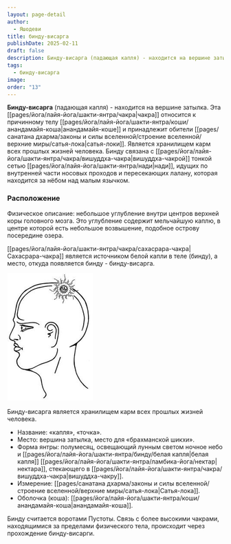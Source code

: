 ```yaml
---
layout: page-detail
author:
  - Яшодеви
title: бинду-висарга
publishDate: 2025-02-11
draft: false
description: Бинду-висарга (падающая капля) - находится на вершине затылка; относится к причинному телу анандамайя-коше и принадлежит обители Сатья-локи. Является хранилищем карм всех прошлых жизней человека.
tags:
  - бинду-висарга
image: 
order: "13"
---
```

**Бинду-висарга** (падающая капля) - находится на вершине затылка. Эта [[pages/йога/лайя-йога/шакти-янтра/чакра|чакра]] относится к причинному телу [[pages/йога/лайя-йога/шакти-янтра/коши/анандамайя-коша|анандамайя-коше]] и принадлежит обители [[pages/санатана дхарма/законы и силы вселенной/строение вселенной/верхние миры/сатья-лока|сатья-локи]]. Является хранилищем карм всех прошлых жизней человека.
Бинду связана с [[pages/йога/лайя-йога/шакти-янтра/чакра/вишуддха-чакра|вишуддха-чакрой]] тонкой сетью [[pages/йога/лайя-йога/шакти-янтра/нади|нади]], идущих по внутренней части носовых проходов и пересекающих лалану, которая находится за нёбом над малым язычком. 
### Расположение
Физическое описание: небольшое углубление внутри центров верхней коры головного мозга. Это углубление содержит мельчайшую каплю, в центре которой есть небольшое возвышение, подобное острову посередине озера. 

[[pages/йога/лайя-йога/шакти-янтра/чакра/сахасрара-чакра|Сахасрара-чакра]] является источником белой капли в теле (бинду), а место, откуда появляется бинду - бинду-висарга. 

![бинду_висарга](pages/йога/лайя-йога/шакти-янтра/чакра/media/бинду-висарга.png)

Бинду-висарга является хранилищем карм всех прошлых жизней человека. 

- Название: «капля», «точка». 
- Место: вершина затылка, место для «брахманской шикхи». 
- Форма янтры: полумесяц, освещающий лунным светом ночное небо и [[pages/йога/лайя-йога/шакти-янтра/бинду/белая капля|белая капля]] [[pages/йога/лайя-йога/шакти-янтра/ламбика-йога/нектар|нектара]], стекающего в [[pages/йога/лайя-йога/шакти-янтра/чакра/вишуддха-чакра|вишуддха-чакру]]. 
- Измерение: [[pages/санатана дхарма/законы и силы вселенной/строение вселенной/верхние миры/сатья-лока|Сатья-лока]]. 
- Оболочка (коша): [[pages/йога/лайя-йога/шакти-янтра/коши/анандамайя-коша|анандамайя-коша]]. 

Бинду считается воротами Пустоты. Связь с более высокими чакрами, находящимися за пределами физического тела, происходит через прохождение бинду-висарги. 
